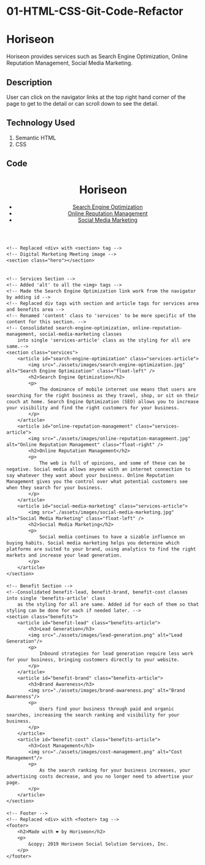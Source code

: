 # 01-HTML-CSS-Git-Code-Refactor

# Horiseon

Horiseon provides services such as Search Engine Optimization, Online Reputation Management, Social Media Marketing.

## Description

User can click on the navigator links at the top right hand corner of the page to get to the detail or can scroll down to see the detail.  

## Technology Used
1. Semantic HTML
2. CSS


## Code

<!DOCTYPE html>
<html lang="en-us">

<head>
    <meta charset="UTF-8" >
    <!-- Added meta tags for accessibility and searchablility -->
    <meta name="viewport" content="width=device-width, initial-scale=1.0">
    <meta name="keywords" content="search engine optimization, online reputation management, social media marketing">
    <link rel="stylesheet" href="./assets/css/style.css">
    <!-- Title changed to company's name -->
    <title>Horiseon Social Solution Services</title>
</head>

<body>
    <!-- Header and Navigator -->
    <!-- Replaced <div> with <header> and <nav> tags -->
    <header>
        <h1>Hori<span class="seo">seo</span>n</h1>
        <nav>
            <ul>
                <li>
                    <a href="#search-engine-optimization">Search Engine Optimization</a>
                </li>
                <li>
                    <a href="#online-reputation-management">Online Reputation Management</a>
                </li>
                <li>
                    <a href="#social-media-marketing">Social Media Marketing</a>
                </li>
            </ul>
        </nav>
    </header>
    
    <!-- Replaced <div> with <section> tag -->
    <!-- Digital Marketing Meeting image -->
    <section class="hero"></section>


    <!-- Services Section -->
    <!-- Added 'alt' to all the <img> tags -->
    <!-- Made the Search Engine Optimization link work from the navigator by adding id -->
    <!-- Replaced div tags with section and article tags for services area and benefits area -->
    <!-- Renamed 'content' class to 'services' to be more specific of the content for this section. -->
    <!-- Consolidated search-engine-optimization, online-reputation-management, social-media-marketing classes 
        into single 'services-article' class as the styling for all are same.-->
    <section class="services">
        <article id="search-engine-optimization" class="services-article"> 
            <img src="./assets/images/search-engine-optimization.jpg" alt="Search Engine Optimization" class="float-left" />
            <h2>Search Engine Optimization</h2>
            <p>
                The dominance of mobile internet use means that users are searching for the right business as they travel, shop, or sit on their couch at home. Search Engine Optimization (SEO) allows you to increase your visibility and find the right customers for your business.
            </p>
        </article>
        <article id="online-reputation-management" class="services-article">
            <img src="./assets/images/online-reputation-management.jpg" alt="Online Reputation Management" class="float-right" />
            <h2>Online Reputation Management</h2>
            <p>
                The web is full of opinions, and some of these can be negative. Social media allows anyone with an internet connection to say whatever they want about your business. Online Reputation Management gives you the control over what potential customers see when they search for your business.
            </p>
        </article>
        <article id="social-media-marketing" class="services-article">
            <img src="./assets/images/social-media-marketing.jpg" alt="Social Media Marketing" class="float-left" />
            <h2>Social Media Marketing</h2>
            <p>
                Social media continues to have a sizable influence on buying habits. Social media marketing helps you determine which platforms are suited to your brand, using analytics to find the right markets and increase your lead generation.
            </p>
        </article>
    </section>

    <!-- Benefit Section -->
    <!--Consolidated benefit-lead, benefit-brand, benefit-cost classes into single 'benefits-article' class 
        as the styling for all are same. Added id for each of them so that styling can be done for each if needed later. -->
    <section class="benefits">
        <article id="benefit-lead" class="benefits-article">
            <h3>Lead Generation</h3>
            <img src="./assets/images/lead-generation.png" alt="Lead Generation"/>
            <p>
                Inbound strategies for lead generation require less work for your business, bringing customers directly to your website.
            </p>
        </article>
        <article id="benefit-brand" class="benefits-article">
            <h3>Brand Awareness</h3>
            <img src="./assets/images/brand-awareness.png" alt="Brand Awareness"/>
            <p>
                Users find your business through paid and organic searches, increasing the search ranking and visibility for your business.
            </p>
        </article>
        <article id="benefit-cost" class="benefits-article">
            <h3>Cost Management</h3>
            <img src="./assets/images/cost-management.png" alt="Cost Management"/>
            <p>
                As the search ranking for your business increases, your advertising costs decrease, and you no longer need to advertise your page.
            </p>
        </article>
    </section>

    <!-- Footer -->
    <!-- Replaced <div> with <footer> tag -->
    <footer>
        <h2>Made with ❤️️ by Horiseon</h2>
        <p>
            &copy; 2019 Horiseon Social Solution Services, Inc.
        </p>
    </footer>

</body>

</html>
